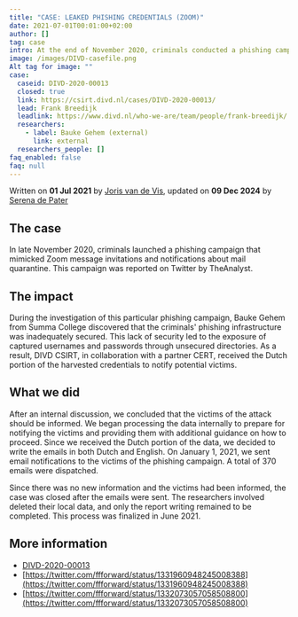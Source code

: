 ```yaml
---
title: "CASE: LEAKED PHISHING CREDENTIALS (ZOOM)"
date: 2021-07-01T00:01:00+02:00
author: []
tag: case
intro: At the end of November 2020, criminals conducted a phishing campaign that mimicked Zoom message invites and notifications about mail quarantine. On January 1, 2021, email notifications were sent to the victims of this phishing scheme. In total, 370 emails were distributed.
image: /images/DIVD-casefile.png
Alt tag for image: ""
case:
  caseid: DIVD-2020-00013
  closed: true
  link: https://csirt.divd.nl/cases/DIVD-2020-00013/
  lead: Frank Breedijk
  leadlink: https://www.divd.nl/who-we-are/team/people/frank-breedijk/
  researchers:
    - label: Bauke Gehem (external)
      link: external
  researchers_people: []
faq_enabled: false
faq: null
---
```

Written on **01 Jul 2021** by [Joris van de Vis](https://www.divd.nl/who-we-are/team/people/joris-van-de-vis/), updated on **09 Dec 2024** by [Serena de Pater](https://www.divd.nl/who-we-are/team/people/serena-de-pater/)

## The case

In late November 2020, criminals launched a phishing campaign that mimicked Zoom message invitations and notifications about mail quarantine. This campaign was reported on Twitter by TheAnalyst.

## The impact

During the investigation of this particular phishing campaign, Bauke Gehem from Summa College discovered that the criminals' phishing infrastructure was inadequately secured. This lack of security led to the exposure of captured usernames and passwords through unsecured directories. As a result, DIVD CSIRT, in collaboration with a partner CERT, received the Dutch portion of the harvested credentials to notify potential victims.

## What we did

After an internal discussion, we concluded that the victims of the attack should be informed. We began processing the data internally to prepare for notifying the victims and providing them with additional guidance on how to proceed. Since we received the Dutch portion of the data, we decided to write the emails in both Dutch and English. On January 1, 2021, we sent email notifications to the victims of the phishing campaign. A total of 370 emails were dispatched.

Since there was no new information and the victims had been informed, the case was closed after the emails were sent. The researchers involved deleted their local data, and only the report writing remained to be completed. This process was finalized in June 2021.

## More information

- [DIVD-2020-00013](https://csirt.divd.nl/cases/DIVD-2020-00013/)
- [https://twitter.com/ffforward/status/1331960948245008388](https://twitter.com/ffforward/status/1331960948245008388)
- [https://twitter.com/ffforward/status/1332073057058508800](https://twitter.com/ffforward/status/1332073057058508800)
